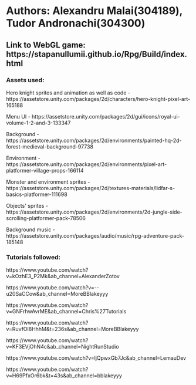 <h1>
  Authors: Alexandru Malai(304189), Tudor Andronachi(304300)
</h1>

<h2>
  Link to WebGL game: https://stapanullumii.github.io/Rpg/Build/index.html
</h2>

<h3>
  Assets used:
</h3>

<p>Hero knight sprites and animation as well as code  - https://assetstore.unity.com/packages/2d/characters/hero-knight-pixel-art-165188</p>
<p>Menu UI - https://assetstore.unity.com/packages/2d/gui/icons/royal-ui-volume-1-2-and-3-133347</p>
<p>Background - https://assetstore.unity.com/packages/2d/environments/painted-hq-2d-forest-medieval-background-97738</p>
<p>Environment - https://assetstore.unity.com/packages/2d/environments/pixel-art-platformer-village-props-166114</p>
<p>Monster and environment sprites - https://assetstore.unity.com/packages/2d/textures-materials/lidfar-s-basics-platformer-111698</p>
<p>Objects' sprites - https://assetstore.unity.com/packages/2d/environments/2d-jungle-side-scrolling-platformer-pack-78506</p>
<p>Background music - https://assetstore.unity.com/packages/audio/music/rpg-adventure-pack-185148</p>

<h3>
  Tutorials followed:
</h3>
<p>https://www.youtube.com/watch?v=kOzhE3_P2Mk&ab_channel=AlexanderZotov</p>
<p>https://www.youtube.com/watch?v=--u20SaCCow&ab_channel=MoreBBlakeyyy</p>
<p>https://www.youtube.com/watch?v=GNFrhwAvrME&ab_channel=Chris%27Tutorials</p>
<p>https://www.youtube.com/watch?v=RuvfOl8HhhM&t=236s&ab_channel=MoreBBlakeyyy</p>
<p>https://www.youtube.com/watch?v=KF3EVjOhN4c&ab_channel=NightRunStudio</p>
<p>https://www.youtube.com/watch?v=ljQpwxGb7Jc&ab_channel=LemauDev</p>
<p>https://www.youtube.com/watch?v=H69PfxOr6bk&t=43s&ab_channel=bblakeyyy</p>


